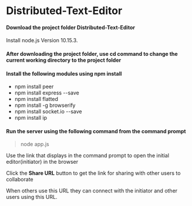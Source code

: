 # Distributed-Text-Editor
#### Download the project folder Distributed-Text-Editor
Install node.js Version 10.15.3.
#### After downloading the project folder, use cd command to change the current working directory to the project folder 
#### Install the following modules using npm install 
- npm install peer
- npm install express --save
- npm install flatted
- npm install -g browserify
- npm install socket.io --save
- npm install ip

#### Run the server using the following command from the command prompt 
> node app.js

Use the link that displays in the command prompt to open the initial editor(initiator) in the browser

Click the **Share URL** button to get the link for sharing with other users to collaborate

When others use this URL they can connect with the initiator and other users using this URL.

